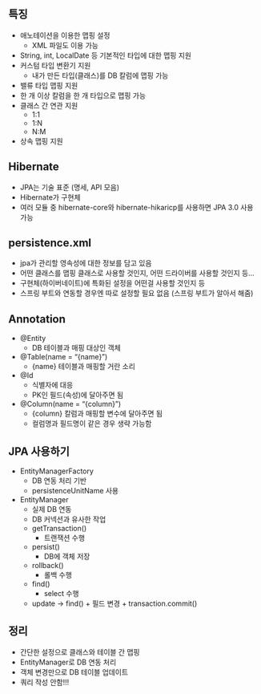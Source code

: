 ## 특징

- 애노테이션을 이용한 맵핑 설정
    - XML 파일도 이용 가능
- String, int, LocalDate 등 기본적인 타입에 대한 맵핑 지원
- 커스텀 타입 변환기 지원
    - 내가 만든 타입(클래스)를 DB 칼럼에 맵핑 가능
- 밸류 타입 맵핑 지원
- 한 개 이상 칼럼을 한 개 타입으로 맵핑 가능
- 클래스 간 연관 지원
    - 1:1
    - 1:N
    - N:M
- 상속 맵핑 지원

## Hibernate

- JPA는 기술 표준 (명세, API 모음)
- Hibernate가 구현체
- 여러 모듈 중 hibernate-core와 hibernate-hikaricp를 사용하면 JPA 3.0 사용 가능

## persistence.xml

- jpa가 관리할 영속성에 대한 정보를 담고 있음
- 어떤 클래스를 맵핑 클래스로 사용할 것인지, 어떤 드라이버를 사용할 것인지 등…
- 구현체(하이버네이트)에 특화된 설정을 어떤걸 사용할 것인지 등
- 스프링 부트와 연동할 경우엔 따로 설정할 필요 없음 (스프링 부트가 알아서 해줌)

## Annotation

- @Entity
    - DB 테이블과 매핑 대상인 객체
- @Table(name = “{name}”)
    - {name} 테이블과 매핑할 거란 소리
- @Id
    - 식별자에 대응
    - PK인 필드(속성)에 달아주면 됨
- @Column(name = “{column}”)
    - {column} 칼럼과 매핑할 변수에 달아주면 됨
    - 컬럼명과 필드명이 같은 경우 생략 가능함
    

## JPA 사용하기

- EntityManagerFactory
    - DB 연동 처리 기반
    - persistenceUnitName 사용
- EntityManager
    - 실제 DB 연동
    - DB 커넥션과 유사한 작업
    - getTransaction()
        - 트랜잭션 수행
    - persist()
        - DB에 객체 저장
    - rollback()
        - 롤백 수행
    - find()
        - select 수행
    - update → find() + 필드 변경 + transaction.commit()
    

## 정리

- 간단한 설정으로 클래스와 테이블 간 맵핑
- EntityManager로 DB 연동 처리
- 객체 변경만으로 DB 테이블 업데이트
- 쿼리 작성 안함!!!